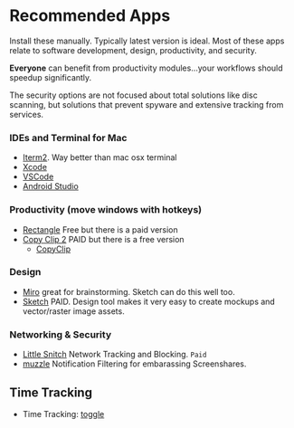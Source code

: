 # Recommended Apps

Install these manually. Typically latest version is ideal. Most of these apps relate to software development, design, productivity, and security. 

**Everyone** can benefit from productivity modules...your workflows should speedup significantly.

The security options are not focused about total solutions like disc scanning, but solutions that prevent spyware and extensive tracking from services.

### IDEs and Terminal for Mac

- [Iterm2](https://iterm2.com/downloads.html). Way better than mac osx terminal
- [Xcode](https://developer.apple.com/download/all/?q=xcode%20command)
- [VSCode](https://code.visualstudio.com/)
- [Android Studio](https://developer.android.com/studio)

### Productivity (move windows with hotkeys)

  - [Rectangle](https://rectangleapp.com/) Free but there is a paid version
  - [Copy Clip 2](https://apps.apple.com/us/app/copyclip-2-clipboard-manager/id1020812363?mt=12) PAID but there is a free version
    - [CopyClip](https://apps.apple.com/us/app/copyclip-clipboard-history/id595191960?mt=12)

### Design

  - [Miro](https://miro.com/) great for brainstorming. Sketch can do this well too.
  - [Sketch](https://www.sketch.com/) PAID. Design tool makes it very easy to create mockups and vector/raster image assets.

### Networking & Security

- [Little Snitch](https://www.obdev.at/products/littlesnitch/download.html) Network Tracking and Blocking. `Paid`
- [muzzle](https://muzzleapp.com/) Notification Filtering for embarassing Screenshares.

## Time Tracking

- Time Tracking: [toggle](https://toggl.com/)